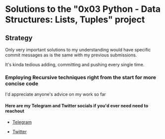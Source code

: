 # Solutions to the "0x03 Python - Data Structures: Lists, Tuples" project

## Strategy

Only very important solutions to my understanding would have specific commit messages as is the same with my previous submissions.

It's kinda tedious adding, committing and pushing every single time.

### Employing Recursive techniques right from the start for more concise code

I'd appreciate anyone's advice on my work so far

#### Here are my Telegram and Twitter socials if you'd ever need need to reachout

- [Telegram](https://t.me/Osoraa)

- [Twitter](https://twitter.com/_Osoraa)
